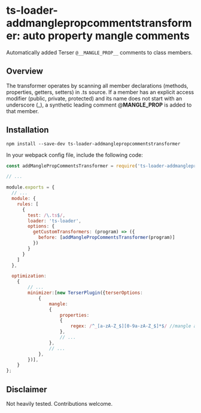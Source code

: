 # ts-loader-addmanglepropcommentstransformer: auto property mangle comments

Automatically added Terser `@__MANGLE_PROP__` comments to class members. 

## Overview

The transformer operates by scanning all member declarations (methods, properties, getters, setters) in .ts source. If a member has an explicit access modifier (public, private, protected) and its name does not start with an underscore (_), a synthetic leading comment @__MANGLE_PROP__ is added to that member.

## Installation

```
npm install --save-dev ts-loader-addmanglepropcommentstransformer
```

In your webpack config file, include the following code:

```javascript
const addManglePropCommentsTransformer = require('ts-loader-addmanglepropcommentstransformer');

// ...

module.exports = {
  // ...
  module: {
    rules: [
      {
        test: /\.ts$/,
        loader: 'ts-loader',
        options: {
          getCustomTransformers: (program) => ({
            before: [addManglePropCommentsTransformer(program)]
          })
        }
      }
    ]
  },

  optimization: 
    {
        // ...
        minimizer:[new TerserPlugin({terserOptions:
            {
                mangle:
                {
                    properties:
                    {
                        regex: /^_[a-zA-Z_$][0-9a-zA-Z_$]*$/ //mangle any property that begins with an underscore
                    }, 
                    // ...
                }, 
                // ...
            },
        })],
    }
};
```

## Disclaimer

Not heavily tested. Contributions welcome.
